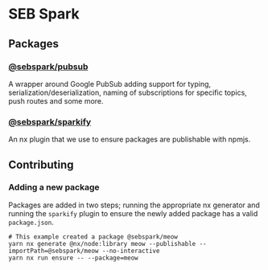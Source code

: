 # SEB Spark

## Packages

### [@sebspark/pubsub](./packages/pubsub/)

A wrapper around Google PubSub adding support for typing, serialization/deserialization, naming of subscriptions for specific topics, push routes and some more.

### [@sebspark/sparkify](./packages/sparkify/)

An nx plugin that we use to ensure packages are publishable with npmjs.

## Contributing

### Adding a new package

Packages are added in two steps; running the appropriate nx generator and running the `sparkify` plugin to ensure the newly added package has a valid `package.json`.

```shell
# This example created a package @sebspark/meow
yarn nx generate @nx/node:library meow --publishable --importPath=@sebspark/meow --no-interactive
yarn nx run ensure -- --package=meow
```
